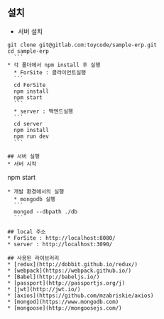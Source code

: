 ## 설치
  * 서버 설치
  ```
  git clone git@gitlab.com:toycode/sample-erp.git
  cd sample-erp
	```
  * 각 폴더에서 npm install 후 실행
    * ForSite : 클라이언트실행
  	```
  	cd ForSite
    npm install
  	npm start
    ```
    * server : 백엔드실행
    ```
  	cd server
    npm install
  	npm run dev
    ```

## 서버 실행
  * 서버 시작
  ```
  npm start
  ```
  * 개발 환경에서의 실행
    * mongodb 실행
    ```
    mongod --dbpath ./db
    ```

## local 주소
* ForSite : http://localhost:8080/
* server : http://localhost:3090/

## 사용된 라이브러리
  * [redux](http://dobbit.github.io/redux/)
  * [webpack](https://webpack.github.io/)
  * [Babel](http://babeljs.io/)
  * [passport](http://passportjs.org/j)
  * [jwt](http://jwt.io/)
  * [axios](https://github.com/mzabriskie/axios)
  * [mongod](https://www.mongodb.com)
  * [mongoose](http://mongoosejs.com/)
